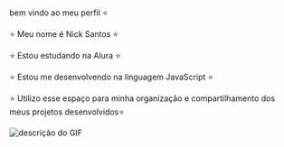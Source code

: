 bem vindo ao meu perfil ⭐

 ⭐ Meu nome é Nick Santos ⭐  


 ⭐ Estou estudando na Alura ⭐

 ⭐ Estou me desenvolvendo na linguagem JavaScript ⭐

 ⭐ Utilizo esse espaço para minha organização e
compartilhamento dos meus projetos desenvolvidos⭐

![descrição do GIF](https://media.tenor.com/XNYXr6rL2o8AAAAM/duck.gif) 
